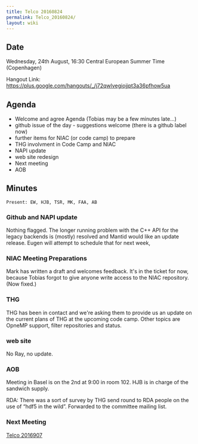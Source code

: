 ```yaml
---
title: Telco 20160824
permalink: Telco_20160824/
layout: wiki
---
```


Date
----

Wednesday, 24th August, 16:30 Central European Summer Time (Copenhagen)

Hangout Link:
<https://plus.google.com/hangouts/_/j72qwlvegiojjpt3a36pfhow5ua>

Agenda
------

-   Welcome and agree Agenda (Tobias may be a few minutes late...)
-   github issue of the day - suggestions welcome (there is a github
    label now)
-   further items for NIAC (or code camp) to prepare
-   THG involvment in Code Camp and NIAC
-   NAPI update
-   web site redesign
-   Next meeting
-   AOB

Minutes
-------

`Present: EW, HJB, TSR, MK, FAA, AB`

### Github and NAPI update

Nothing flagged. The longer running problem with the C++ API for the
legacy backends is (mostly) resolved and Mantid would like an update
release. Eugen will attempt to schedule that for next week,

### NIAC Meeting Preparations

Mark has written a draft and welcomes feedback. It's in the ticket for
now, because Tobias forgot to give anyone write access to the NIAC
repository. (Now fixed.)

### THG

THG has been in contact and we're asking them to provide us an update on
the current plans of THG at the upcoming code camp. Other topics are
OpneMP support, filter repositories and status.

### web site

No Ray, no update.

### AOB

Meeting in Basel is on the 2nd at 9:00 in room 102. HJB is in charge of
the sandwich supply.

RDA: There was a sort of survey by THG send round to RDA people on the
use of “hdf5 in the wild”. Forwarded to the committee mailing list.

### Next Meeting

[Telco 2016907](Telco_2016907 "wikilink")
